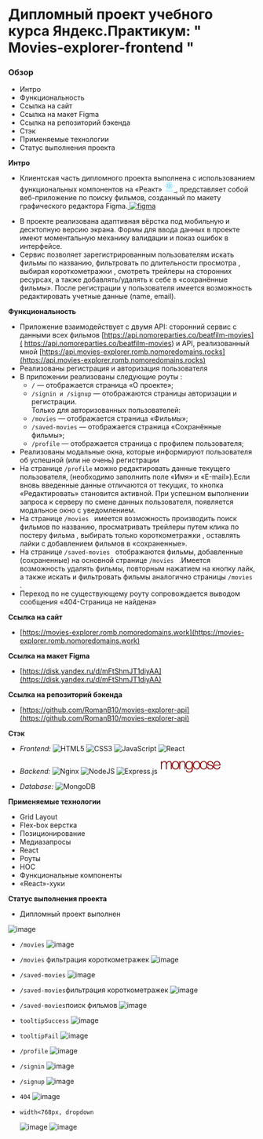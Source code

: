 # Дипломный проект  учебного курса Яндекс.Практикум: " Movies-explorer-frontend "

### Обзор

* Интро
* Функциональность
* Ссылка на сайт
* Ссылка на макет Figma
* Ссылка на репозиторий бэкенда
* Стэк
* Применяемые технологии
* Статус выполнения проекта

**Интро**
* <p align="left"> Клиентская  часть дипломного проекта выполнена  с использованием функциональных компонентов на  «Реакт» <a href="https://reactjs.org/" target="_blank" rel="noreferrer"> <img src="https://raw.githubusercontent.com/devicons/devicon/master/icons/react/react-original-wordmark.svg" alt="react" width="20" height="20"/> </a>, представляет собой веб-приложение по поиску фильмов, созданный по макету графического редактора Figma.<a href="https://www.figma.com/" target="_blank" rel="noreferrer"> <img src="https://www.vectorlogo.zone/logos/figma/figma-icon.svg" alt="figma" width="20" height="20"/> </a></p> 
* В проекте реализована адаптивная вёрстка  под мобильную и десктопную версию экрана. Формы для ввода данных в проекте имеют моментальную механику валидации и показ ошибок в интерфейсе.
* Сервис позволяет  зарегистрированным  пользователям  искать фильмы  по названию, фильтровать по длительности просмотра , выбирая короткометражки , смотреть трейлеры на сторонних ресурсах, а также добавлять/удалять к себе в «сохранённые фильмы». После регистрации у пользователя имеется возможность редактировать учетные данные (name, email).

**Функциональность**
  - Приложение взаимодействует с двумя API: сторонний сервис с данными всех фильмов [https://api.nomoreparties.co/beatfilm-movies]( https://api.nomoreparties.co/beatfilm-movies) и API, реализованный  мной [https://api.movies-explorer.romb.nomoredomains.rocks](https://api.movies-explorer.romb.nomoredomains.rocks)
  - Реализованы регистрация и авторизация пользователя
  - В приложении  реализованы следующие роуты :
     - `/` — отображается страница «О проекте»; 
     - `/signin и /signup` — отображаются страницы авторизации и регистрации.  
     Только для авторизованных пользователей:
     - `/movies` — отображается страница «Фильмы»;
     - `/saved-movies` — отображается страница «Сохранённые фильмы»;
     - `/profile` — отображается страница с профилем пользователя;
  - Реализованы модальные окна, которые информируют пользователя об успешной (или не очень) регистрации 
- На странице `/profile` можно редактировать данные текущего пользователя, (необходимо заполнить поле «Имя» и «Е-mail»).Если вновь введенные данные отличаются от текущих, то кнопка «Редактировать» становится активной. При успешном выполнении запроса к серверу по смене данных пользователя, появляется модальное окно с уведомлением.
- На странице `/movies ` имеется возможность производить поиск фильмов по названию, просматривать трейлеры путем клика по постеру фильма , выбирать только короткометражки , оставлять лайки с добавлением фильмов в «сохраненные».
- На странице `/saved-movies ` отображаются фильмы,  добавленные (сохраненные) на основной странице `/movies ` .Имеется возможность удалять фильмы, повторным нажатием на кнопку лайк, а также искать и фильтровать фильмы аналогично страницы `/movies `.
- Переход по не существующему роуту сопровождается выводом сообщения «404-Страница не найдена»

**Ссылка на сайт**
* [https://movies-explorer.romb.nomoredomains.work](https://movies-explorer.romb.nomoredomains.work)

**Ссылка на макет Figma**
* [https://disk.yandex.ru/d/mFtShmJT1diyAA](https://disk.yandex.ru/d/mFtShmJT1diyAA)

**Ссылка на репозиторий бэкенда**
* [https://github.com/RomanB10/movies-explorer-api](https://github.com/RomanB10/movies-explorer-api)


**Стэк**

  - *Frontend:* ![HTML5](https://img.shields.io/badge/html5-%23E34F26.svg?style=for-the-badge&logo=html5&logoColor=white) ![CSS3](https://img.shields.io/badge/css3-%231572B6.svg?style=for-the-badge&logo=css3&logoColor=white) ![JavaScript](https://img.shields.io/badge/javascript-%23323330.svg?style=for-the-badge&logo=javascript&logoColor=%23F7DF1E) ![React](https://img.shields.io/badge/react-%2320232a.svg?style=for-the-badge&logo=react&logoColor=%2361DAFB)

  - *Backend:* ![Nginx](https://img.shields.io/badge/nginx-%23009639.svg?style=for-the-badge&logo=nginx&logoColor=white) ![NodeJS](https://img.shields.io/badge/node.js-6DA55F?style=for-the-badge&logo=node.js&logoColor=white) ![Express.js](https://img.shields.io/badge/express.js-%23404d59.svg?style=for-the-badge&logo=express&logoColor=%2361DAFB) <a href="https://www.mongoosejs.com/"><img src="https://github.com/jaumereg/img-logos/blob/master/logos/mongoose.png" width= "128px"></a>

  - *Database:* ![MongoDB](https://img.shields.io/badge/MongoDB-%234ea94b.svg?style=for-the-badge&logo=mongodb&logoColor=white)


**Применяемые технологии**
  * Grid Layout
  * Flex-box верстка
  * Позиционирование
  * Медиазапросы
  * React
  * Роуты
  * HOC
  * Функциональные компоненты
  * «React»-хуки

**Статус выполнения проекта**
  * Дипломный проект выполнен

![image](https://user-images.githubusercontent.com/105459169/230018944-fd2ee4d5-d810-46f2-8ac8-26cbfa9f6cf0.png)

- `/movies`
![image](https://user-images.githubusercontent.com/105459169/230045010-c39ef61c-214c-4904-b82d-a805791fb0d5.png)
- `/movies` фильтрация короткометражек
![image](https://user-images.githubusercontent.com/105459169/230045384-73debaff-3c0c-4046-87b6-20275e936ac9.png)

- `/saved-movies`
![image](https://user-images.githubusercontent.com/105459169/230045589-fff07025-3ec5-4cf6-96b0-9ffd2c9b37ad.png)
- `/saved-movies`фильтрация короткометражек
![image](https://user-images.githubusercontent.com/105459169/230067330-93a15d8d-5fc5-4103-85e7-332319ebe40e.png)
- `/saved-movies`поиск фильмов 
![image](https://user-images.githubusercontent.com/105459169/230045859-71911f55-dcdb-4545-b279-ebf9081cd4da.png)

- `tooltipSuccess`
![image](https://user-images.githubusercontent.com/105459169/230046519-0c704fa6-c1c2-468d-9282-0eb634c48dea.png)

- `tooltipFail`
![image](https://user-images.githubusercontent.com/105459169/230046627-9498151b-b02b-4549-b26f-8bea9701079e.png)

- `/profile`
![image](https://user-images.githubusercontent.com/105459169/230046000-d5cda9ec-dd83-41a6-b6db-279447b40ef7.png)

- `/signin`
![image](https://user-images.githubusercontent.com/105459169/230046199-93acb14a-2565-456c-9c19-8ddf05d6a4d7.png)

- `/signup`
![image](https://user-images.githubusercontent.com/105459169/230046287-718b2e69-8e7c-4bb2-8518-9c340eddd634.png)

- `404`
![image](https://user-images.githubusercontent.com/105459169/230067793-30979daa-2c85-4095-ab83-fb96b51bc262.png)

- `width<768px, dropdown`

  ![image](https://user-images.githubusercontent.com/105459169/230068880-91a4c020-1d71-4dda-bd61-d69ad2127c40.png)
  ![image](https://user-images.githubusercontent.com/105459169/230069046-fbef7ee2-7d42-4239-b3d9-e21e85cda715.png)





